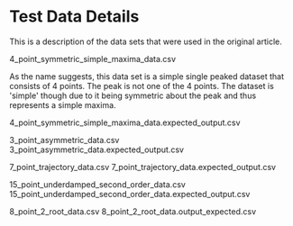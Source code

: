 # Test Data Details

This is a description of the data sets that were used in the original article.

4_point_symmetric_simple_maxima_data.csv

As the name suggests, this data set is a simple single peaked dataset that consists of 4 points. The peak is not one of the 4 points. The dataset is 'simple' though due to it being symmetric about the peak and thus represents a simple maxima.

4_point_symmetric_simple_maxima_data.expected_output.csv

3_point_asymmetric_data.csv
3_point_asymmetric_data.expected_output.csv

7_point_trajectory_data.csv
7_point_trajectory_data.expected_output.csv

15_point_underdamped_second_order_data.csv
15_point_underdamped_second_order_data.expected_output.csv

8_point_2_root_data.csv
8_point_2_root_data.output_expected.csv

